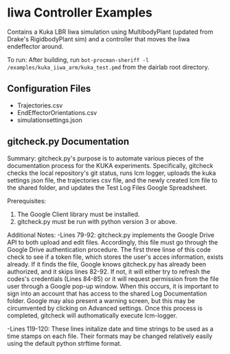# Iiwa Controller Examples
Contains a Kuka LBR Iiwa simulation using MultibodyPlant (updated from Drake's RigidbodyPlant sim)
and a controller that moves the Iiwa endeffector around.

To run: After building, run `bot-procman-sheriff -l /examples/kuka_iiwa_arm/kuka_test.pmd` from the
dairlab root directory.

## Configuration Files
* Trajectories.csv
* EndEffectorOrientations.csv
* simulationsettings.json

## gitcheck.py Documentation

Summary:
gitcheck.py's purpose is to automate various pieces of the documentation process for the KUKA experiments. Specifically, gitcheck checks the local repository's git status, runs lcm logger, uploads the kuka settings json file, the trajectories csv file, and the newly created lcm file to the shared folder, and updates the Test Log Files Google Spreadsheet.

Prerequisites:
1. The Google Client library must be installed.
2. gitcheck.py must be run with python version 3 or above.

Additional Notes:
-Lines 79-92: gitcheck.py implements the Google Drive API to both upload and edit files. Accordingly, this file must go through the Google Drive authentication procedure. The first three linse of this code check to see if a token file, which stores the user's acces information, exists already. If it finds the file, Google knows gitcheck.py has already been authorized, and it skips lines 82-92. If not, it will either try to refresh the codes's credentials (Lines 84-85) or it will request permission from the file user through a Google pop-up window. When this occurs, it is important to sign into an account that has access to the shared Log Documentation folder. Google may also present a warning screen, but this may be circumvented by clicking on Advanced settings. Once this process is completed, gitcheck will authomatically execute lcm-logger.

-Lines 119-120: These lines initalize date and time strings to be used as a time stamps on each file. Their formats may be changed relatively easily using the default python strftime format.
